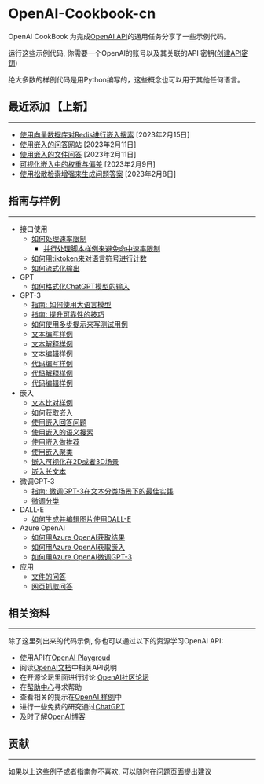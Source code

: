 # OpenAI-Cookbook-cn

OpenAI CookBook 为完成[OpenAI API](https://openai.com/api/)的通用任务分享了一些示例代码。

运行这些示例代码, 你需要一个OpenAI的账号以及其关联的API 密钥([创建API密钥](https://beta.openai.com/signup))

绝大多数的样例代码是用Python编写的，这些概念也可以用于其他任何语言。


## 最近添加 【上新】
---
- [使用向量数据库对Redis进行嵌入搜索](https://github.com/openai/openai-cookbook/tree/main/examples/vector_databases/redis) [2023年2月15日]
- [使用嵌入的问答网站](https://github.com/openai/openai-cookbook/tree/main/apps/web-crawl-q-and-a) [2023年2月11日]
- [使用嵌入的文件问答](https://github.com/openai/openai-cookbook/tree/main/apps/file-q-and-a) [2023年2月11日] 
- [可视化嵌入中的权重与偏差](https://github.com/openai/openai-cookbook/blob/main/examples/Visualizing_embeddings_in_W%26B.ipynb) [2023年2月9日]
- [使用松散检索增强来生成问题答案](https://github.com/openai/openai-cookbook/blob/main/examples/vector_databases/pinecone/Gen_QA.ipynb) [2023年2月8日]


## 指南与样例
---
- 接口使用
    - [如何处理速率限制](https://github.com/openai/openai-cookbook/blob/main/examples/How_to_handle_rate_limits.ipynb)
        - [并行处理脚本样例来避免命中速率限制](https://github.com/openai/openai-cookbook/blob/main/examples/api_request_parallel_processor.py)
    - [如何用tiktoken来对语言符号进行计数](https://github.com/openai/openai-cookbook/blob/main/examples/How_to_count_tokens_with_tiktoken.ipynb)
    - [如何流式化输出](https://github.com/openai/openai-cookbook/blob/main/examples/How_to_stream_completions.ipynb)
- GPT
    - [如何格式化ChatGPT模型的输入](https://github.com/openai/openai-cookbook/blob/main/examples/How_to_format_inputs_to_ChatGPT_models.ipynb)
- GPT-3
    - [指南: 如何使用大语言模型](https://github.com/openai/openai-cookbook/blob/main/how_to_work_with_large_language_models.md)
    - [指南: 提升可靠性的技巧](https://github.com/openai/openai-cookbook/blob/main/techniques_to_improve_reliability.md)
    - [如何使用多步提示来写测试用例](https://github.com/openai/openai-cookbook/blob/main/examples/Unit_test_writing_using_a_multi-step_prompt.ipynb)
    - [文本编写样例](https://github.com/openai/openai-cookbook/blob/main/text_writing_examples.md)
    - [文本解释样例](https://github.com/openai/openai-cookbook/blob/main/text_explanation_examples.md)
    - [文本编辑样例](https://github.com/openai/openai-cookbook/blob/main/text_editing_examples.md)
    - [代码编写样例](https://github.com/openai/openai-cookbook/blob/main/code_writing_examples.md)
    - [代码解释样例](https://github.com/openai/openai-cookbook/blob/main/code_explanation_examples.md)
    - [代码编辑样例](https://github.com/openai/openai-cookbook/blob/main/code_editing_examples.md)
- 嵌入
    - [文本比对样例](https://github.com/openai/openai-cookbook/blob/main/text_comparison_examples.md)
    - [如何获取嵌入](https://github.com/openai/openai-cookbook/blob/main/examples/Get_embeddings.ipynb)
    - [使用嵌入回答问题](https://github.com/openai/openai-cookbook/blob/main/examples/Question_answering_using_embeddings.ipynb)
    - [使用嵌入的语义搜索](https://github.com/openai/openai-cookbook/blob/main/examples/Semantic_text_search_using_embeddings.ipynb)
    - [使用嵌入做推荐](https://github.com/openai/openai-cookbook/blob/main/examples/Recommendation_using_embeddings.ipynb)
    - [使用嵌入聚类](https://github.com/openai/openai-cookbook/blob/main/examples/Clustering.ipynb)
    - [嵌入可视化在2D或者3D场景](https://github.com/openai/openai-cookbook/blob/main/examples/Visualizing_embeddings_in_2D.ipynb)
    - [嵌入长文本](https://github.com/openai/openai-cookbook/blob/main/examples/Embedding_long_inputs.ipynb)
- 微调GPT-3
    - [指南: 微调GPT-3在文本分类场景下的最佳实践](https://docs.google.com/document/d/1rqj7dkuvl7Byd5KQPUJRxc19BJt8wo0yHNwK84KfU3Q/edit)
    - [微调分类](https://github.com/openai/openai-cookbook/blob/main/examples/Fine-tuned_classification.ipynb)
- DALL-E
    - [如何生成并编辑图片使用DALL-E](https://github.com/openai/openai-cookbook/blob/main/examples/dalle/Image_generations_edits_and_variations_with_DALL-E.ipynb)
- Azure OpenAI
    - [如何用Azure OpenAI获取结果](https://github.com/openai/openai-cookbook/blob/main/examples/azure/completions.ipynb)
    - [如何用Azure OpenAI获取嵌入](https://github.com/openai/openai-cookbook/blob/main/examples/azure/embeddings.ipynb)
    - [如何用Azure OpenAI微调GPT-3](https://github.com/openai/openai-cookbook/blob/main/examples/azure/finetuning.ipynb)
- 应用
    - [文件的问答](https://github.com/openai/openai-cookbook/blob/main/apps/file-q-and-a)
    - [网页抓取问答](https://github.com/openai/openai-cookbook/blob/main/apps/web-crawl-q-and-a)

## 相关资料
------
除了这里列出来的代码示例, 你也可以通过以下的资源学习OpenAI API:
- 使用API在[OpenAI Playgroud](https://beta.openai.com/playground)
- 阅读[OpenAI文档](https://beta.openai.com/docs/introduction)中相关API说明
- 在开源论坛里面进行讨论 [OpenAI社区论坛](https://community.openai.com/top?period=monthly)
- 在[帮助中心](https://help.openai.com/en/)寻求帮助
- 查看相关的提示在[OpenAI 样例](https://beta.openai.com/examples)中
- 进行一些免费的研究通过[ChatGPT](https://chat.openai.com/)
- 及时了解[OpenAI博客](https://openai.com/blog/)

## 贡献
-----
如果以上这些例子或者指南你不喜欢, 可以随时在[问题页面](https://github.com/openai/openai-cookbook/issues)提出建议



